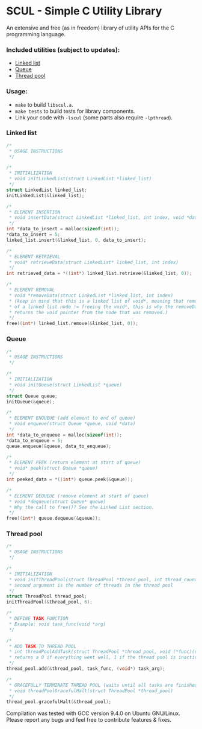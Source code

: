# SCUL - Simple C Utility Library
An extensive and free (as in freedom) library of utility APIs for the C programming language.
### Included utilities (subject to updates):
- [Linked list](#linked-list)
- [Queue](#queue)
- [Thread pool](#thread-pool)
### Usage:
- `make` to build `libscul.a`.
- `make tests` to build tests for library components.
- Link your code with `-lscul` (some parts also require `-lpthread`).

### Linked list
```C
/* 
 * USAGE INSTRUCTIONS 
 */

/* 
 * INITIALIZATION
 * void initLinkedList(struct LinkedList *linked_list) 
 */
struct LinkedList linked_list;
initLinkedList(&linked_list);

/* 
 * ELEMENT INSERTION
 * void insertData(struct LinkedList *linked_list, int index, void *data) 
 */
int *data_to_insert = malloc(sizeof(int));
*data_to_insert = 5;
linked_list.insert(&linked_list, 0, data_to_insert);

/* 
 * ELEMENT RETRIEVAL
 * void* retrieveData(struct LinkedList* linked_list, int index) 
 */
int retrieved_data = *((int*) linked_list.retrieve(&linked_list, 0));

/* 
 * ELEMENT REMOVAL
 * void *removeData(struct LinkedList *linked_list, int index) 
 * (keep in mind that this is a linked list of void*, meaning that removal
 * of a linked list node != freeing the void*, this is why the removeData() function
 * returns the void pointer from the node that was removed.) 
 */
free((int*) linked_list.remove(&linked_list, 0));
```
### Queue
```C
/* 
 * USAGE INSTRUCTIONS 
 */

/* 
 * INITIALIZATION
 * void initQueue(struct LinkedList *queue) 
 */
struct Queue queue;
initQueue(&queue);

/* 
 * ELEMENT ENQUEUE (add element to end of queue)
 * void enqueue(struct Queue *queue, void *data) 
 */
int *data_to_enqueue = malloc(sizeof(int));
*data_to_enqueue = 5;
queue.enqueue(&queue, data_to_enqueue);

/* 
 * ELEMENT PEEK (return element at start of queue)
 * void* peek(struct Queue *queue) 
 */
int peeked_data = *((int*) queue.peek(&queue));

/* 
 * ELEMENT DEQUEUE (remove element at start of queue)
 * void *dequeue(struct Queue* queue) 
 * Why the call to free()? See the Linked List section. 
 */
free((int*) queue.dequeue(&queue));
```
### Thread pool
```C
/* 
 * USAGE INSTRUCTIONS
 */

/* 
 * INITIALIZATION
 * void initThreadPool(struct ThreadPool *thread_pool, int thread_count) 
 * second argument is the number of threads in the thread pool 
 */
struct ThreadPool thread_pool;
initThreadPool(&thread_pool, 6);

/* 
 * DEFINE TASK FUNCTION 
 * Example: void task_func(void *arg) 
 */

/* 
 * ADD TASK TO THREAD POOL
 * int threadPoolAddTask(struct ThreadPool *thread_pool, void (*func)(void*), void *arg) 
 * returns a 0 if everything went well, 1 if the thread pool is inactive 
 */
thread_pool.add(&thread_pool, task_func, (void*) task_arg);

/* 
 * GRACEFULLY TERMINATE THREAD POOL (waits until all tasks are finished before freeing the thread pool memory
 * void threadPoolGracefulHalt(struct ThreadPool *thread_pool) 
 */
thread_pool.gracefulHalt(&thread_pool);
```

Compilation was tested with GCC version 9.4.0 on Ubuntu GNU/Linux.
Please report any bugs and feel free to contribute features & fixes. 
